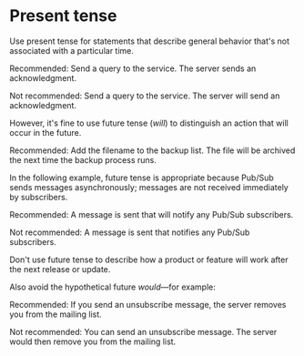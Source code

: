 # Present tense  

Use present tense for statements that describe general behavior that's not associated with
a particular time.

Recommended: Send a query to the service.
The server sends an acknowledgment.

Not recommended: Send a query to the
service. The server will send an acknowledgment.

However, it's fine to use future tense (*will*) to distinguish an action that will occur in
the future.

Recommended: Add the filename to the
backup list. The file will be archived the next time the backup process runs.

In the following example, future tense is appropriate because Pub/Sub sends
messages asynchronously; messages are not received immediately by subscribers.

Recommended: A message is sent that
will notify any Pub/Sub subscribers.

Not recommended: A message is sent
that notifies any Pub/Sub subscribers.

Don't use future tense to describe how a product or feature will work after the next release
or update.

Also avoid the hypothetical future *would*—for example:

Recommended: If you send an unsubscribe
message, the server removes you from the mailing list.

Not recommended: You can send an
unsubscribe message. The server would then remove you from the mailing list.

